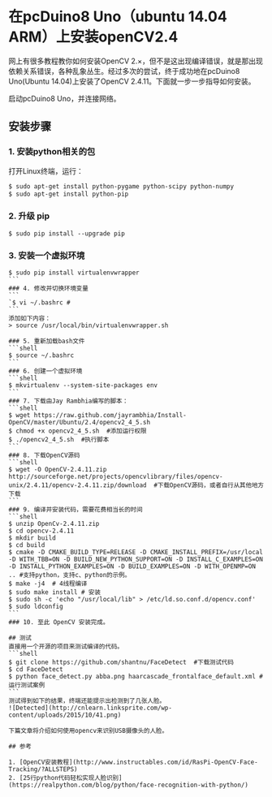 # 在pcDuino8 Uno（ubuntu 14.04 ARM）上安装openCV2.4

网上有很多教程教你如何安装OpenCV 2.×，但不是这出现编译错误，就是那出现依赖关系错误，各种乱象丛生。经过多次的尝试，终于成功地在pcDuino8 Uno(Ubuntu 14.04)上安装了OpenCV 2.4.11。下面就一步一步指导如何安装。

启动pcDuino8 Uno，并连接网络。

## 安装步骤
### 1. 安装python相关的包 
打开Linux终端，运行：
```sh
$ sudo apt-get install python-pygame python-scipy python-numpy
$ sudo apt-get install python-pip
```
### 2. 升级 pip
```
$ sudo pip install --upgrade pip
```
### 3. 安装一个虚拟环境
````
$ sudo pip install virtualenvwrapper
```
### 4. 修改并切换环境变量
```
`$ vi ~/.bashrc #
```
添加如下内容：
> source /usr/local/bin/virtualenvwrapper.sh

### 5. 重新加载bash文件
```shell
$ source ~/.bashrc
```
### 6. 创建一个虚拟环境
```shell
$ mkvirtualenv --system-site-packages env
```
### 7. 下载由Jay Rambhia编写的脚本：
```shell
$ wget https://raw.github.com/jayrambhia/Install-OpenCV/master/Ubuntu/2.4/opencv2_4_5.sh
$ chmod +x opencv2_4_5.sh  #添加运行权限
$ ./opencv2_4_5.sh  #执行脚本
```
### 8. 下载OpenCV源码
```shell
$ wget -O OpenCV-2.4.11.zip http://sourceforge.net/projects/opencvlibrary/files/opencv-unix/2.4.11/opencv-2.4.11.zip/download  #下载OpenCV源码，或者自行从其他地方下载
```
### 9. 编译并安装代码，需要花费相当长的时间
```shell
$ unzip OpenCv-2.4.11.zip 
$ cd opencv-2.4.11
$ mkdir build
$ cd build
$ cmake -D CMAKE_BUILD_TYPE=RELEASE -D CMAKE_INSTALL_PREFIX=/usr/local -D WITH_TBB=ON -D BUILD_NEW_PYTHON_SUPPORT=ON -D INSTALL_C_EXAMPLES=ON -D INSTALL_PYTHON_EXAMPLES=ON -D BUILD_EXAMPLES=ON -D WITH_OPENMP=ON .. #支持python，支持c、python的示例。
$ make -j4  # 4线程编译
$ sudo make install # 安装
$ sudo sh -c 'echo "/usr/local/lib" > /etc/ld.so.conf.d/opencv.conf'
$ sudo ldconfig
```
### 10. 至此 OpenCV 安装完成。

## 测试
直接用一个开源的项目来测试编译的代码。
```shell
$ git clone https://github.com/shantnu/FaceDetect  #下载测试代码
$ cd FaceDetect
$ python face_detect.py abba.png haarcascade_frontalface_default.xml #运行测试案例
```
测试得到如下的结果，终端还能提示出检测到了几张人脸。
![Detected](http://cnlearn.linksprite.com/wp-content/uploads/2015/10/41.png)

下篇文章将介绍如何使用opencv来识别USB摄像头的人脸。

## 参考

1. [OpenCV安装教程](http://www.instructables.com/id/RasPi-OpenCV-Face-Tracking/?ALLSTEPS)
2. [25行python代码轻松实现人脸识别](https://realpython.com/blog/python/face-recognition-with-python/)